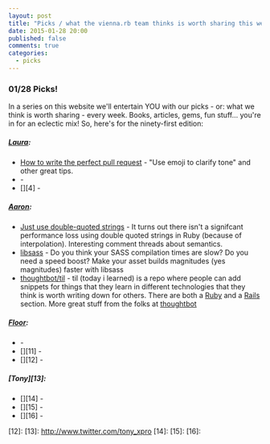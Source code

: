 ```yaml
---
layout: post
title: "Picks / what the vienna.rb team thinks is worth sharing this week"
date: 2015-01-28 20:00
published: false
comments: true
categories:
  - picks
---
```


### 01/28 Picks!

In a series on this website we'll entertain YOU with our picks - or: what we think is worth sharing - every week.
Books, articles, gems, fun stuff... you're in for an eclectic mix! So, here's for the ninety-first edition:

##### [Laura][1]:
- [How to write the perfect pull request][2] - "Use emoji to clarify tone" and other great tips.
- [][3] -
- [][4] -

##### [Aaron][5]:
- [Just use double-quoted strings][6] - It turns out there isn't a signifcant performance loss using double quoted strings in Ruby (because of interpolation). Interesting comment threads about semantics.
- [libsass][7] - Do you think your SASS compilation times are slow? Do you need a speed boost? Make your asset builds magnitudes (yes magnitudes) faster with libsass 
- [thoughtbot/til][8] - til (today i learned) is a repo where people can add snippets for things that they learn in different technologies that they think is worth writing down for others. There are both a [Ruby](https://github.com/thoughtbot/til/tree/master/ruby) and a [Rails](https://github.com/thoughtbot/til/tree/master/rails) section. More great stuff from the folks at [thoughtbot](https://github.com/thoughtbot)

##### [Floor][9]:
- [][10] - 
- [][11] -
- [][12] -

##### [Tony][13]:
- [][14] -
- [][15] -
- [][16] -

[1]: http://www.twitter.com/alicetragedy
[2]: https://github.com/blog/1943-how-to-write-the-perfect-pull-request
[3]:
[4]:
[5]: http://www.twitter.com/mraaroncruz
[6]: http://viget.com/extend/just-use-double-quoted-ruby-strings
[7]: http://libsass.org/
[8]: https://github.com/thoughtbot/til
[9]: http://www.twitter.com/floordrees
[10]:
[11]:
[12]:
[13]: http://www.twitter.com/tony_xpro
[14]:
[15]:
[16]:
